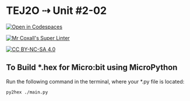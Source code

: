 # TEJ2O ⇢ Unit #2-02

[![Open in Codespaces](https://classroom.github.com/assets/launch-codespace-7f7980b617ed060a017424585567c406b6ee15c891e84e1186181d67ecf80aa0.svg)](https://classroom.github.com/open-in-codespaces?assignment_repo_id=11831117)

[![Mr Coxall's Super Linter](https://github.com/MTHS-TEJ2O-1-2023/TEJ2O-Intro-03-michael-bruneau/actions/workflows/Mr%20Coxall's%20Super%20Linter/badge.svg)](https://github.com/MTHS-TEJ2O-1-2023/TEJ2O-Intro-03-michael-bruneau/actions/)

[![CC BY-NC-SA 4.0](https://img.shields.io/badge/License-CC%20BY--NC--SA%204.0-blue.svg)](./LICENSE)

## To Build *.hex for Micro:bit using MicroPython

Run the following command in the terminal, where your *.py file is located:

``` bash
py2hex ./main.py
```
